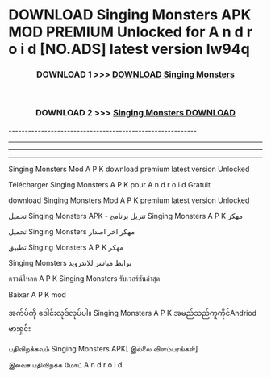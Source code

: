 # DOWNLOAD Singing Monsters  APK MOD PREMIUM Unlocked for A n d r o i d [NO.ADS] latest version lw94q 



<div align="center">

<h3>DOWNLOAD 1 >>> <a href="https://getmod2.web.app/?judul=Singing Monsters ">DOWNLOAD Singing Monsters </a></h3><br>

<h3>DOWNLOAD 2 >>> <a href="https://getmod2.web.app/?judul=Singing Monsters ">Singing Monsters  DOWNLOAD </a></h3>

</div>
----------------------------------------------------------

----------------------------------------------------------

----------------------------------------------------------

----------------------------------------------------------

Singing Monsters  Mod A P K download premium latest version Unlocked

Télécharger Singing Monsters  A P K pour A n d r o i d Gratuit

download Singing Monsters  Mod A P K premium latest version Unlocked

تحميل Singing Monsters  APK - تنزيل برنامج Singing Monsters  A P K مهكر

تحميل Singing Monsters  مهكر اخر اصدار

تطبيق Singing Monsters  A P K مهكر

Singing Monsters  برابط مباشر للاندرويد

ดาวน์โหลด A P K Singing Monsters  รับเวอร์ชันล่าสุด

Baixar A P K mod

အက်ပ်ကို ဒေါင်းလုဒ်လုပ်ပါ။ Singing Monsters  A P K အမည်သည်ကူကိုင်Andriod ဗားရှင်း

பதிவிறக்கவும் Singing Monsters  APK[ இல்லை விளம்பரங்கள்] 
 
இலவச பதிவிறக்க மோட் A n d r o i d



